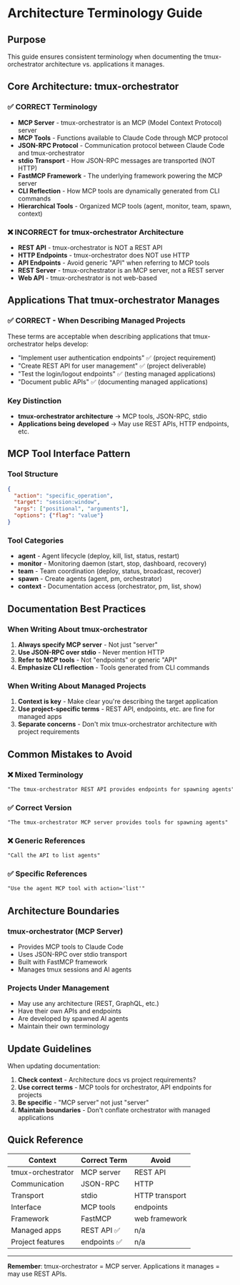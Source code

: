 # Architecture Terminology Guide

## Purpose
This guide ensures consistent terminology when documenting the tmux-orchestrator architecture vs. applications it manages.

## Core Architecture: tmux-orchestrator

### ✅ CORRECT Terminology
- **MCP Server** - tmux-orchestrator is an MCP (Model Context Protocol) server
- **MCP Tools** - Functions available to Claude Code through MCP protocol
- **JSON-RPC Protocol** - Communication protocol between Claude Code and tmux-orchestrator
- **stdio Transport** - How JSON-RPC messages are transported (NOT HTTP)
- **FastMCP Framework** - The underlying framework powering the MCP server
- **CLI Reflection** - How MCP tools are dynamically generated from CLI commands
- **Hierarchical Tools** - Organized MCP tools (agent, monitor, team, spawn, context)

### ❌ INCORRECT for tmux-orchestrator Architecture
- **REST API** - tmux-orchestrator is NOT a REST API
- **HTTP Endpoints** - tmux-orchestrator does NOT use HTTP
- **API Endpoints** - Avoid generic "API" when referring to MCP tools
- **REST Server** - tmux-orchestrator is an MCP server, not a REST server
- **Web API** - tmux-orchestrator is not web-based

## Applications That tmux-orchestrator Manages

### ✅ CORRECT - When Describing Managed Projects
These terms are acceptable when describing applications that tmux-orchestrator helps develop:

- "Implement user authentication endpoints" ✅ (project requirement)
- "Create REST API for user management" ✅ (project deliverable)
- "Test the login/logout endpoints" ✅ (testing managed applications)
- "Document public APIs" ✅ (documenting managed applications)

### Key Distinction
- **tmux-orchestrator architecture** → MCP tools, JSON-RPC, stdio
- **Applications being developed** → May use REST APIs, HTTP endpoints, etc.

## MCP Tool Interface Pattern

### Tool Structure
```json
{
  "action": "specific_operation",
  "target": "session:window",
  "args": ["positional", "arguments"],
  "options": {"flag": "value"}
}
```

### Tool Categories
- **agent** - Agent lifecycle (deploy, kill, list, status, restart)
- **monitor** - Monitoring daemon (start, stop, dashboard, recovery)
- **team** - Team coordination (deploy, status, broadcast, recover)
- **spawn** - Create agents (agent, pm, orchestrator)
- **context** - Documentation access (orchestrator, pm, list, show)

## Documentation Best Practices

### When Writing About tmux-orchestrator
1. **Always specify MCP server** - Not just "server"
2. **Use JSON-RPC over stdio** - Never mention HTTP
3. **Refer to MCP tools** - Not "endpoints" or generic "API"
4. **Emphasize CLI reflection** - Tools generated from CLI commands

### When Writing About Managed Projects
1. **Context is key** - Make clear you're describing the target application
2. **Use project-specific terms** - REST API, endpoints, etc. are fine for managed apps
3. **Separate concerns** - Don't mix tmux-orchestrator architecture with project requirements

## Common Mistakes to Avoid

### ❌ Mixed Terminology
```markdown
"The tmux-orchestrator REST API provides endpoints for spawning agents"
```

### ✅ Correct Version
```markdown
"The tmux-orchestrator MCP server provides tools for spawning agents"
```

### ❌ Generic References
```markdown
"Call the API to list agents"
```

### ✅ Specific References
```markdown
"Use the agent MCP tool with action='list'"
```

## Architecture Boundaries

### tmux-orchestrator (MCP Server)
- Provides MCP tools to Claude Code
- Uses JSON-RPC over stdio transport
- Built with FastMCP framework
- Manages tmux sessions and AI agents

### Projects Under Management
- May use any architecture (REST, GraphQL, etc.)
- Have their own APIs and endpoints
- Are developed by spawned AI agents
- Maintain their own terminology

## Update Guidelines

When updating documentation:

1. **Check context** - Architecture docs vs project requirements?
2. **Use correct terms** - MCP tools for orchestrator, API endpoints for projects
3. **Be specific** - "MCP server" not just "server"
4. **Maintain boundaries** - Don't conflate orchestrator with managed applications

## Quick Reference

| Context | Correct Term | Avoid |
|---------|-------------|--------|
| tmux-orchestrator | MCP server | REST API |
| Communication | JSON-RPC | HTTP |
| Transport | stdio | HTTP transport |
| Interface | MCP tools | endpoints |
| Framework | FastMCP | web framework |
| Managed apps | REST API ✅ | n/a |
| Project features | endpoints ✅ | n/a |

---

**Remember**: tmux-orchestrator = MCP server. Applications it manages = may use REST APIs.

